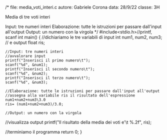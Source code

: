 /* 
  file: media_voti_interi.c
  autore: Gabriele Corona
  data: 28/9/22
  classe: 3H
  
  Media di tre voti interi
  
  Input: tre numeri interi
  Elaborazione: tutte le istruzioni per passare dall'input all'output
  Output: un numero con la virgola 
*/
#include<stdio.h>//printf, scanf
int main()
{
	//dichiariamo le tre variabili di input
	int num1, num2, num3;
	// e output
	float ris;
	
	//Input: tre numeri interi
	//avvalorare input
	printf("Inserisci il primo numero\t");
	scanf("%d", &num1);
	printf("Inserisci il secondo numero\t");
	scanf("%d", &num2);
	printf("Inserisci il terzo numero\t");
	scanf("%d", &num3);
	
	//Elaborazione: tutte le istruzioni per passare dall'input all'output
	//assegna alla variabile ris il risultato dell'espressione num1+num2+num3\3.0
	ris= (num1+num2+num3)/3.0;
	
	//Output: un numero con la virgola 
   //visualizza output
   printf("Il risultato della media dei voti e'\t %.2f", ris);
   
   //terminiamo il programma
	return 0;
}
